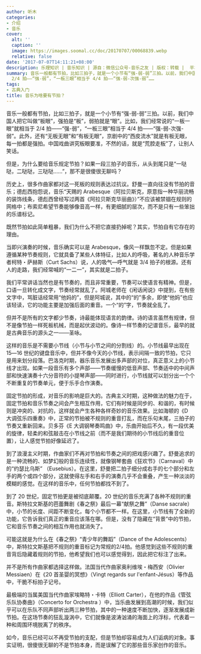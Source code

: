```yaml
---
author: 听木
categories:
- 介绍
- 音乐
cover:
  alt: ''
  caption: ''
  image: https://images.soomal.cc/doc/20170707/00068839.webp
  relative: false
date: '2017-07-07T14:11:21+08:00'
description: 乐理知识 | 音乐知识 | 源自：微信公众号-音乐之友 | 版权：转载 |  平均/总评分：10.00/10
summary: 音乐一般都有节拍，比如三拍子，就是一个小节有“强-弱-弱”三拍。以前，我们中国人把它叫做“板眼”，强拍是“板”，弱拍就是“眼”。比如，我们经常说的“一板一眼”就相当于
  2/4 拍――“强-弱”，“一板三眼”相当于 4/4 拍――“强-弱-次强-弱”……
tags:
- 古典入门
title: 音乐为啥要有节拍？
---
```


音乐一般都有节拍，比如三拍子，就是一个小节有“强-弱-弱”三拍。以前，我们中国人把它叫做“板眼”，强拍是“板”，弱拍就是“眼”。比如，我们经常说的“一板一眼”就相当于 2/4 拍――“强-弱”，“一板三眼”相当于 4/4 拍――“强-弱-次强-弱”。此外，还有“无板无眼”和“有板无眼”，京剧中的“西皮流水”就是有板无眼，每一拍都是强拍。中国戏曲讲究板眼要准，不然的话，就是“荒腔走板”了，让别人笑话。

但是，为什么要给音乐规定节拍？如果一段三拍子的音乐，从头到尾只是“一哒哒，二哒哒，三哒哒……”，那不是很傻很无聊吗？

历史上，很多作曲家都对这一死板的规则表达过抗议。舒曼一直向往没有节拍的音乐；德彪西抱怨说，音乐“天赐的 Arabesque（阿拉贝斯克，原意指一种华丽流畅的装饰线条，德彪西曾经写过两首《阿拉贝斯克华丽曲》）”不应该被禁锢在规则的网格中；布索尼希望节奏能够像音高一样，有更细腻的层次，而不是只有一些笨拙的乐谱标记。

既然节拍如此简单粗暴，我们为什么不把它直接扔掉呢？其实，节拍自有它存在的理由。

当即兴演奏的时候，音乐确实可以是 Arabesque，像风一样飘忽不定。但是如果遵循某种节奏规则，它就具备了某些人体特征，比如人的呼吸，著名的人种音乐学者柯特・萨赫斯（Curt Sachs）说，人的吸气―呼气就是 3/4 拍子的根源。还有人的走路，我们经常喊的“一二一”，其实就是二拍子。

我们平常讲话当然也是有节奏的，而且非常重要，节奏可以使语言有精神。但是，口语一旦转化成文字，节奏经常就乱了。阿城老师在《闲话闲说》中提到，在有些文字中，骂脏话经常用“他妈的”，但是阿城说，其中的“的”多余，即使“他妈”也应该轻读，它的功能主要是加强后面的重音。一个“的”字，节奏就全乱了。

但并不是所有的文字都少节奏，诗最能体现语言的韵律。诗的语言虽然有规律，但不是像节拍一样死板机械，而是起伏波动的。像诗一样节奏的记谱音乐，最早的就是古典音乐的源头之一――圣咏。

这样的音乐是不需要小节线（小节与小节之间的分割线）的。小节线最早出现在 15―16 世纪的键盘音乐中，但并不像今天的小节线，表示间隔一致的节拍，它只是用来划分段落。巴洛克时期，器乐音乐发展出多声部的对位，真正意义上的小节线才出现。如果一段音乐有多个声部――节奏缓慢的低音声部、节奏适中的中间声部和快速演奏十六分音符的小提琴声部――同时进行，小节线就可以划分出一个个不断重复的节奏单元，便于乐手合作演奏。

固定节拍的形成，对音乐的影响是巨大的。古典主义时期，这种做法的魅力在于，固定节拍和音乐节奏之间会产生相互作用，它们有时候是同步的、和谐的，有时候则是冲突的、对抗的，这样就会产生各种各样奇妙的音乐效果。比如海顿的《D 大调弦乐四重奏》中，正常的节拍被不规则的重音打乱，而在乐句末尾，三拍子的节奏又重新回来。贝多芬《E 大调钢琴奏鸣曲》中，乐曲开始后不久，有一段优美的旋律，轻柔的和弦敲击在小节线之前（而不是我们期待的小节线后的重音位置），让人感觉节拍好像延迟了。

到了浪漫主义时期，作曲家们不再对节拍和节奏之间的把戏感兴趣了。舒曼追求的是一种流畅的、如梦幻般的音乐连续性，就像钢琴套曲《狂欢节》（Carnaval）中的“约瑟比乌斯” （Eusebius）。在这里，舒曼把二拍子细分成右手的七个部分和左手的两个或四个部分，这就使得左手和右手的演奏几乎不会重叠，产生一种淡淡的模糊的感觉。在这样的音乐中，任何节拍都找不到了。

到了 20 世纪，固定节拍更是被彻底颠覆。20 世纪的音乐充满了各种不规则的重音。斯特拉文斯基的芭蕾舞剧《春之祭》最后一幕“献祭之舞”（Danse sacrale）中，小节的长度、间距不断变化，每个小节都不一样。在这里，小节线有了全新的功能，它告诉我们真正的重音应该落在哪。但是，没有了隐藏在“背景”中的节拍，它和音乐节奏之间的相互作用也就消失了。

可能这就是为什么在《春之祭》“青少年的舞蹈”（Dance of the Adolescents）中，斯特拉文斯基把不规则的重音标记为常规的2/4拍。他感觉到这些不规则的重音背后隐藏着规则的节拍，他希望我们也可以感觉得到，因此把它标注了出来。

并不是所有作曲家都选择这样做。法国当代作曲家奥利维埃・梅西安（Olivier Messiaen）在《20 首圣婴的冥想》（Vingt regards sur l'enfant-Jésus）等作品中，干脆不标拍子记号。

最极端的当属美国当代作曲家埃略特・卡特（Elliott Carter），在他的作品《管弦乐队协奏曲》（Concerto for Orchestra ）中，当乐曲发展到高潮的时候，我们似乎可以在乐队不同声部听出两三种节拍，其中的一种速度不断加快，逐渐发展成新节拍。在这场节奏的狂乱漩涡中，它们就像是波涛汹涌的海面上的浮标，代表着一种和周围环境脱离了的秩序。

如今，音乐已经可以不再受节拍的支配，但是节拍却容易成为人们诟病的对象。事实证明，很傻很无聊的不是节拍本身，而是误解了它的那些音乐家创作的音乐。